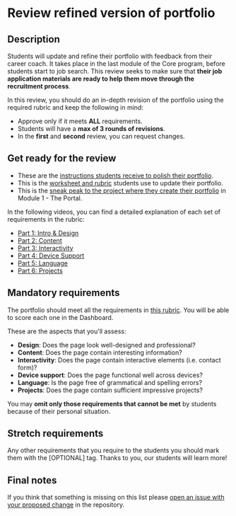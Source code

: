 # Review refined version of portfolio

## Description

Students will update and refine their portfolio with feedback from their career coach. It takes place in the last module of the Core program, before students start to job search. This review seeks to make sure that **their job application materials are ready to help them move through the recruitment process**.

In this review, you should do an in-depth revision of the portfolio using the required rubric and keep the following in mind:

- Approve only if it meets **ALL** requirements.
- Students will have a **max of 3 rounds of revisions**.
- In the **first** and **second** review, you can request changes.

## Get ready for the review

- These are the [instructions students receive to polish their portfolio](https://github.com/microverseinc/curriculum-professional-skills/blob/main/job-search/JSR-update-and-polish-your-portfolio.md).
- This is the [worksheet and rubric](https://docs.google.com/document/d/1QCI3eNjdXghP_ZjNVmUZq0DO9hKovbbRp2FsAWdVVuU/edit#) students use to update their portfolio.
- This is the [sneak peak to the project where they create their portfolio](https://github.com/microverseinc/curriculum-html-css/blob/main/portfolio/sneak_peek.md) in Module 1 - The Portal.

In the following videos, you can find a detailed explanation of each set of requirements in the rubric:
- [Part 1: Intro & Design](https://www.loom.com/share/a0ab6fc5cb46459db6adc5401f182c34)
- [Part 2: Content](https://www.loom.com/share/c48e7a96105d48d18023e57f728af9a4)
- [Part 3: Interactivity](https://www.loom.com/share/6594089c064c401bbedfcf39d39d2425)
- [Part 4: Device Support](https://www.loom.com/share/36be760520eb4949a5acccbad804e542)
- [Part 5: Language](https://www.loom.com/share/0f839d85c16e45eebc9c7e9de1c2f9a3)
- [Part 6: Projects](https://www.loom.com/share/9e52e9ab36864bf2ba72ebd7515df681)

## Mandatory requirements

The portfolio should meet all the requirements in [this rubric](https://docs.google.com/document/d/1Id1y_YWkFFdALn4CSoZziBGrI-0JzSzWFH-brI76omc/). You will be able to score each one in the Dashboard.

These are the aspects that you'll assess:

- **Design**: Does the page look well-designed and professional?
- **Content**: Does the page contain interesting information?
- **Interactivity**: Does the page contain interactive elements (i.e. contact form)?
- **Device support**: Does the page functional well across devices?
- **Language**: Is the page free of grammatical and spelling errors?
- **Projects**: Does the page contain sufficient impressive projects?

You may **omit only those requirements that cannot be met** by students because of their personal situation.

## Stretch requirements

Any other requirements that you require to the students you should mark them with the [OPTIONAL] tag. Thanks to you, our students will learn more!

## Final notes

If you think that something is missing on this list please [open an issue with your proposed change](https://github.com/microverseinc/curriculum-transversal-skills/blob/main/git-github/articles/open_issue.md) in the repository.
